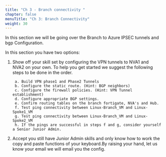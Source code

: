 ```yaml
---
title: "Ch 3 - Branch connectivity "
chapter: false
menuTitle: "Ch 3: Branch Connectivity"
weight: 30
---
```


In this section we will be going over the Branch to Azure IPSEC tunnels and bgp Configuration. 

In this section you have two options:

1. Show off your skill set by configuring the VPN tunnels to NVA1 and NVA2 on your own. To help you get started we suggest the following steps to be done in the order.

        a. Build VPN phase1 and Phase2 Tunnels
        b. Configure the static route. (Hint: BGP neighbors)
        c. Configure the firewall policies. (Hint: VPN Tunnel establishment)
        d. Configure appropriate BGP settings. 
        e. Confirm routing tables on the branch fortigate, NVA's and Hub. 
        f. Test ping connectivity between Linux-Branch_VM and Linux-Spoke1_VM
        g. Test ping connectivity between Linux-Branch_VM and Linux-Spoke2_VM
        h. If the pings are successful in steps f and g, consider yourself a Senior Junior Admin. 

2. Accept you still have Junior Admin skills and only know how to work the copy and paste functions of your keyboard.By raising your hand, let us know your email we will email you the config. 

